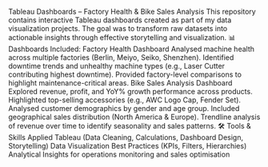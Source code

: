 Tableau Dashboards – Factory Health & Bike Sales Analysis
This repository contains interactive Tableau dashboards created as part of my data visualization projects. The goal was to transform raw datasets into actionable insights through effective storytelling and visualization.
📊 Dashboards Included:
Factory Health Dashboard
Analysed machine health across multiple factories (Berlin, Meiyo, Seiko, Shenzhen).
Identified downtime trends and unhealthy machine types (e.g., Laser Cutter contributing highest downtime).
Provided factory-level comparisons to highlight maintenance-critical areas.
Bike Sales Analysis Dashboard
Explored revenue, profit, and YoY% growth performance across products.
Highlighted top-selling accessories (e.g., AWC Logo Cap, Fender Set).
Analysed customer demographics by gender and age group.
Included geographical sales distribution (North America & Europe).
Trendline analysis of revenue over time to identify seasonality and sales patterns.
🛠 Tools & Skills Applied
Tableau (Data Cleaning, Calculations, Dashboard Design, Storytelling)
Data Visualization Best Practices (KPIs, Filters, Hierarchies)
Analytical Insights for operations monitoring and sales optimisation
